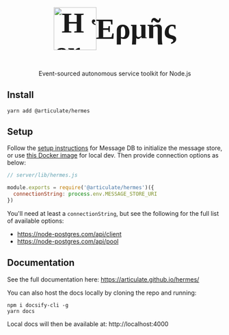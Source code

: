 <style>
  @font-face {
    font-family: GentiumPlus-I;
    src: url("/fonts/GentiumPlus-I.woff") format("woff");
  }
</style>

<h1 style="align-items: center; color: var(--theme-color); display: flex; font-family: GentiumPlus-I; font-size: 68px; justify-content: center; line-height: 1;">
  <img src="/images/icon.svg" height="100px" alt="Hermes" style="margin-right: -11px"/>Ἑρμῆς
</h1>

<p align="center">
  Event-sourced autonomous service toolkit for Node.js
</p>

## Install

```
yarn add @articulate/hermes
```

## Setup

Follow the [setup instructions](https://github.com/message-db/message-db) for Message DB to initialize the message store, or use [this Docker image](https://hub.docker.com/r/ethangarofolo/message-db) for local dev.  Then provide connection options as below:

```js
// server/lib/hermes.js

module.exports = require('@articulate/hermes')({
  connectionString: process.env.MESSAGE_STORE_URI
})
```

You'll need at least a `connectionString`, but see the following for the full list of available options:
- https://node-postgres.com/api/client
- https://node-postgres.com/api/pool

## Documentation

See the full documentation here: https://articulate.github.io/hermes/

You can also host the docs locally by cloning the repo and running:

```
npm i docsify-cli -g
yarn docs
```

Local docs will then be available at: http://localhost:4000
